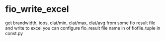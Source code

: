 # fio_write_excel
get brandwidth, iops, clat/min, clat/max, clat/avg from some fio result file and write to excel
you can configure fio_result file name in of fiofile_tuple in const.py 
